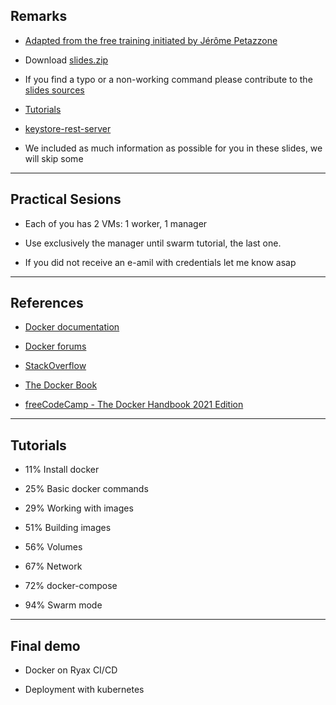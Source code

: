 ## Remarks

- [Adapted from the free training initiated by Jérôme Petazzone](https://github.com/jpetazzo/container.training)

- Download [slides.zip](https://pedrovelho.github.io/container.training/slides/slides.zip)
 
- If you find a typo or a non-working command please contribute to the [slides sources](https://github.com/pedrovelho/container.training)

- [Tutorials](https://github.com/pedrovelho/container.training.tutorials)

- [keystore-rest-server](https://github.com/pedrovelho/containers.training.rest-server)

- We included as much information as possible for you in these slides, we will skip some
---

## Practical Sesions

- Each of you has 2 VMs: 1 worker, 1 manager

- Use exclusively the manager until swarm tutorial, the last one.

- If you did not receive an e-amil with credentials let me know asap

---

## References

- [Docker documentation](https://docs.docker.com/get-started/)

- [Docker forums](https://forums.docker.com/)

- [StackOverflow](http://stackoverflow.com/questions/tagged/docker)

- [The Docker Book](http://lsi.vc.ehu.es/pablogn/docencia/manuales/The%20Docker%20Book.pdf)

- [freeCodeCamp - The Docker Handbook 2021 Edition](https://www.freecodecamp.org/news/the-docker-handbook/)


---

## Tutorials

[comment]: <> (Install docker after slide 71)
[comment]: <> (Basic docker commands after slide 160)
[comment]: <> (Working with images after slide 187)
[comment]: <> (Building images after slide 327)
[comment]: <> (Volumes after slide 354)
[comment]: <> (Network after slide 428)
[comment]: <> (docker-compose after slide 458)
[comment]: <> (swarm mode after slide 599)

* 11% Install docker 

* 25% Basic docker commands 

* 29% Working with images

* 51% Building images

* 56% Volumes

* 67% Network

* 72% docker-compose
 
* 94% Swarm mode
---

## Final demo


* Docker on Ryax CI/CD

* Deployment with kubernetes

